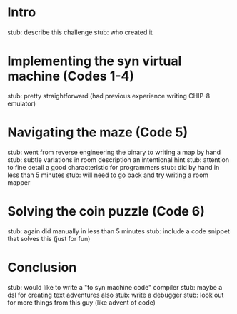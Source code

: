 
Intro
=====
stub: describe this challenge
stub: who created it


Implementing the syn virtual machine (Codes 1-4)
================================================
stub: pretty straightforward (had previous experience writing CHIP-8 emulator)


Navigating the maze (Code 5)
============================
stub: went from reverse engineering the binary to writing a map by hand
stub: subtle variations in room description an intentional hint
stub: attention to fine detail a good characteristic for programmers
stub: did by hand in less than 5 minutes
stub: will need to go back and try writing a room mapper


Solving the coin puzzle (Code 6)
================================
stub: again did manually in less than 5 minutes
stub: include a code snippet that solves this (just for fun)


Conclusion
==========
stub: would like to write a "to syn machine code" compiler
stub: maybe a dsl for creating text adventures also
stub: write a debugger
stub: look out for more things from this guy (like advent of code)

